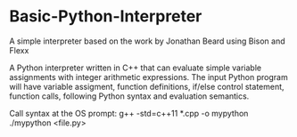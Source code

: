 # Basic-Python-Interpreter
A simple interpreter based on the work by Jonathan Beard using Bison and Flexx


A Python interpreter written in C++ that can evaluate simple variable assignments with integer arithmetic expressions. The input Python program will have variable assigment, function definitions, if/else control statement,
function calls, following Python syntax and evaluation semantics.

Call syntax at the OS prompt:
g++ -std=c++11 *.cpp -o mypython
./mypython <file.py>
